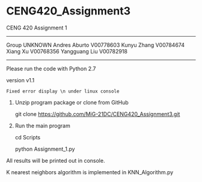 # CENG420_Assignment3
CENG 420 Assignment 1

**********************************************
Group UNKNOWN
Andres Aburto   V00778603
Kunyu Zhang     V00784674
Xiang Xu        V00768356
Yangguang Liu   V00782918
**********************************************

Please run the code with Python 2.7

version v1.1


    Fixed error display \n under linux console


1.  Unzip program package or clone from GitHub


    git clone https://github.com/MiG-21DC/CENG420_Assignment3.git


2.  Run the main program


    cd Scripts


    python Assignment_1.py


All results will be printed out in console.


K nearest neighbors algorithm is implemented in KNN_Algorithm.py